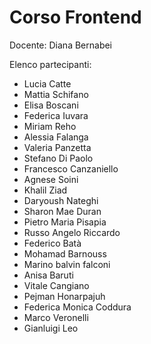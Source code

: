 # Corso Frontend

Docente: Diana Bernabei

Elenco partecipanti:

- Lucia Catte
- Mattia Schifano
- Elisa Boscani
- Federica Iuvara
- Miriam Reho
- Alessia Falanga
- Valeria Panzetta
- Stefano Di Paolo
- Francesco Canzaniello
- Agnese Soini
- Khalil Ziad
- Daryoush Nateghi
- Sharon Mae Duran 
- Pietro Maria Pisapia
- Russo Angelo Riccardo
- Federico Batà
- Mohamad Barnouss
- Marino balvin falconi
- Anisa Baruti
- Vitale Cangiano 
- Pejman Honarpajuh
- Federica Monica Coddura
- Marco Veronelli
- Gianluigi Leo
